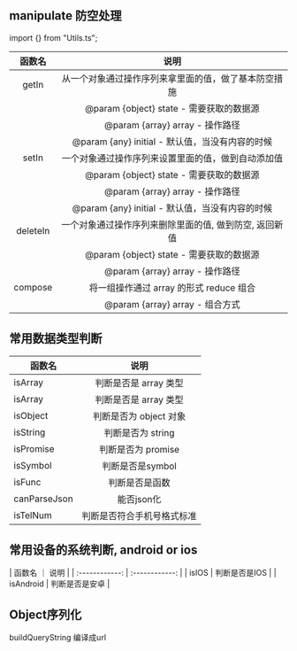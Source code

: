 ## manipulate 防空处理
import {} from "Utils.ts";

|  函数名  |                          说明                          |
| :------: | :----------------------------------------------------: |
|  getIn   |  从一个对象通过操作序列来拿里面的值，做了基本防空措施  |
|          |        @param {object} state - 需要获取的数据源        |
|          |            @param {array} array - 操作路径             |
|          |    @param {any} initial - 默认值，当没有内容的时候     |
|  setIn   |   一个对象通过操作序列来设置里面的值，做到自动添加值   |
|          |        @param {object} state - 需要获取的数据源        |
|          |            @param {array} array - 操作路径             |
|          |    @param {any} initial - 默认值，当没有内容的时候     |
| deleteIn | 一个对象通过操作序列来删除里面的值, 做到防空, 返回新值 |
|          |        @param {object} state - 需要获取的数据源        |
|          |            @param {array} array - 操作路径             |
| compose  |        将一组操作通过 array 的形式 reduce 组合         |
|          |            @param {array} array - 组合方式             |
 
## 常用数据类型判断
| 函数名       |            说明            |
| ------------ | :------------------------: |
| isArray      |   判断是否是 array 类型    |
| isArray      |   判断是否是 array 类型    |
| isObject     |   判断是否为 object 对象   |
| isString     |     判断是否为 string      |
| isPromise    |     判断是否为 promise     |
| isSymbol     |      判断是否是symbol      |
| isFunc       |       判断是否是函数       |
| canParseJson |         能否json化         |
| isTelNum     | 判断是否符合手机号格式标准 |

## 常用设备的系统判断, android or ios
| 函数名 ｜ 说明 |
| :------------: | :------------: |
|     isIOS      | 判断是否是IOS  |
|   isAndroid    | 判断是否是安卓 |

## Object序列化
buildQueryString 编译成url


